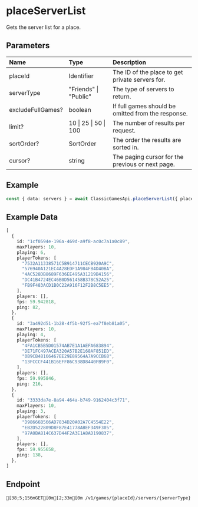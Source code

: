 
# placeServerList
Gets the server list for a place.


## Parameters
| Name              | Type                  | Description                                        |
| :---------------- | :-------------------- | :------------------------------------------------- |
| placeId           | Identifier            | The ID of the place to get private servers for.    |
| serverType        | "Friends" \| "Public" | The type of servers to return.                     |
| excludeFullGames? | boolean               | If full games should be omitted from the response. |
| limit?            | 10 \| 25 \| 50 \| 100 | The number of results per request.                 |
| sortOrder?        | SortOrder             | The order the results are sorted in.               |
| cursor?           | string                | The paging cursor for the previous or next page.   |



## Example
```ts copy showLineNumbers
const { data: servers } = await ClassicGamesApi.placeServerList({ placeId: 26838733, serverType: "Public" }); 
```


## Example Data
```ts copy showLineNumbers
[
  {
    id: "1cf0594e-196a-469d-a9f8-ac0c7a1a0c89",
    maxPlayers: 10,
    playing: 6,
    playerTokens: [
      "7532A11338571C5B914711CECB920A9C",
      "576940A121EC4A28EDF1A984FB4D40BA",
      "4AC528DB8689F636EE495A31219B4156",
      "DC41B4724EC46B0D561458B378C52A25",
      "FB9F483ACD1B0C22A916F12F2B8C5EE5",
    ],
    players: [],
    fps: 59.942818,
    ping: 82,
  },
  {
    id: "3a492d51-1b28-4f5b-92f5-ea7f8eb81a05",
    maxPlayers: 10,
    playing: 4,
    playerTokens: [
      "4FA1CB5B5D01574AB7E1A1AEFA683894",
      "DE71FC497ACEA320A57B2E168AF851ED",
      "0B9CB48166467EE29E89564A7A9CCB68",
      "13FCCCF441B16EFF86C938D8440FB9F0",
    ],
    players: [],
    fps: 59.995846,
    ping: 216,
  },
  {
    id: "3333da7e-8a94-464a-b749-9162404c3f71",
    maxPlayers: 10,
    playing: 3,
    playerTokens: [
      "D98666B566AD7834D20A02A7C4554E22",
      "EB2D522809D8F87E41778ABEF349F305",
      "97A0BA814C637D44F2A3E1A8AD190837",
    ],
    players: [],
    fps: 59.955658,
    ping: 138,
  },
] 
```


## Endpoint
```ansi
[38;5;156mGET[0m[2;33m[0m /v1/games/{placeId}/servers/{serverType}
```
  